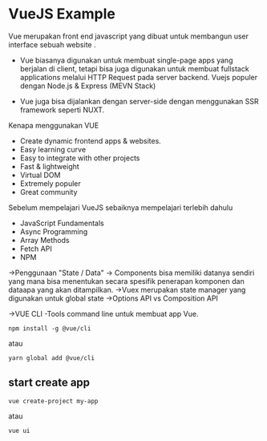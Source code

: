 # VueJS Example

Vue merupakan front end javascript yang dibuat untuk membangun user interface sebuah website .

- Vue biasanya digunakan untuk membuat single-page apps yang berjalan di client, tetapi bisa juga digunakan untuk membuat fullstack applications melalui HTTP Request pada server backend. Vuejs populer dengan Node.js & Express (MEVN Stack)

- Vue juga bisa dijalankan dengan server-side dengan menggunakan SSR framework seperti NUXT.

Kenapa menggunakan VUE

- Create dynamic frontend apps & websites.
- Easy learning curve
- Easy to integrate with other projects
- Fast & lightweight
- Virtual DOM
- Extremely populer
- Great community

Sebelum mempelajari VueJS sebaiknya mempelajari terlebih dahulu

- JavaScript Fundamentals
- Async Programming
- Array Methods
- Fetch API
- NPM

->Penggunaan "State / Data"
-> Components bisa memiliki datanya sendiri yang mana bisa menentukan secara spesifik penerapan komponen dan dataapa yang akan ditampilkan.
->Vuex merupakan state manager yang digunakan untuk global state
->Options API vs Composition API

->VUE CLI
-Tools command line untuk membuat app Vue.

```
npm install -g @vue/cli
```

atau

```
yarn global add @vue/cli
```

## start create app

```
vue create-project my-app
```

atau

```
vue ui
```
